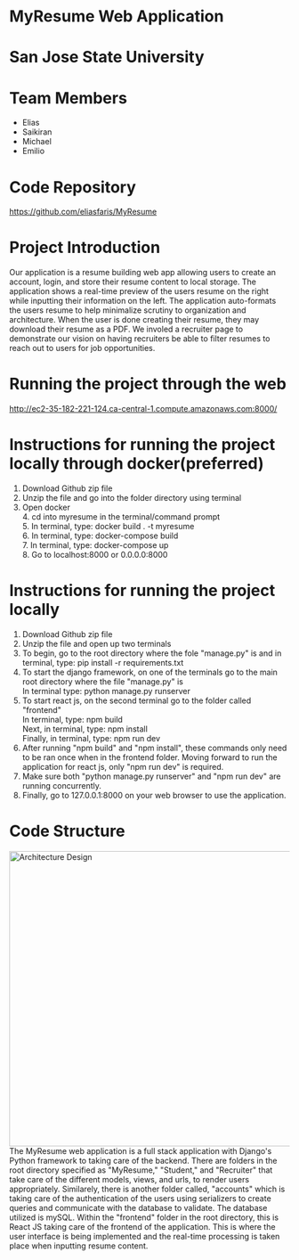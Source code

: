 # MyResume Web Application
# San Jose State University <br />
# Team Members
  - Elias
  - Saikiran
  - Michael
  - Emilio 

# Code Repository
https://github.com/eliasfaris/MyResume

# Project Introduction
   Our application is a resume building web app allowing users to create an account, login, and store their resume content to local storage. The application shows a real-time
   preview of the users resume on the right while inputting their information on the left. The application auto-formats the users resume to help minimalize scrutiny to organization
   and architecture. When the user is done creating their resume, they may download their resume as a PDF. We involed a recruiter page to demonstrate our vision on having 
   recruiters be able to filter resumes to reach out to users for job opportunities.
   
# Running the project through the web
http://ec2-35-182-221-124.ca-central-1.compute.amazonaws.com:8000/
  
# Instructions for running the project locally through docker(preferred)
1. Download Github zip file
2. Unzip the file and go into the folder directory using terminal
3. Open docker
<br>4. cd into myresume in the terminal/command prompt
<br>5. In terminal, type: docker build . -t myresume
<br>6. In terminal, type: docker-compose build
<br>7. In terminal, type: docker-compose up
<br>8. Go to localhost:8000 or 0.0.0.0:8000

# Instructions for running the project locally
1. Download Github zip file
2. Unzip the file and open up two terminals
3. To begin, go to the root directory where the fole "manage.py" is and in terminal, type: pip install -r requirements.txt
4. To start the django framework, on one of the terminals go to the main root directory where the file "manage.py" is
<br>In terminal type: python manage.py runserver
4. To start react js, on the second terminal go to the folder called "frontend"
<br>In terminal, type: npm build
<br>Next, in terminal, type: npm install
<br>Finally, in terminal, type: npm run dev
5. After running "npm build" and "npm install", these commands only need to be ran once when in the frontend folder. Moving forward to run the application for react js, only "npm run dev" is required.
6. Make sure both "python manage.py runserver" and "npm run dev" are running concurrently.
7. Finally, go to 127.0.0.1:8000 on your web browser to use the application.

# Code Structure
<img width="530" alt="Architecture Design" src="https://user-images.githubusercontent.com/54566871/143754170-80bc3323-daf2-4ae3-861e-3962287ffddb.png">
The MyResume web application is a full stack application with Django's Python framework to taking care of the backend. There are folders in the root directory specified as "MyResume," "Student," and "Recruiter" that take care of the different models, views, and urls, to render users appropriately. Similarely, there is another folder called, "accounts" which is taking care of the authentication of the users using serializers to create queries and communicate with the database to validate. The database utilized is mySQL. Within the "frontend" folder in the root directory, this is React JS taking care of the frontend of the application. This is where the user interface is being implemented and the real-time processing is taken place when inputting resume content.


